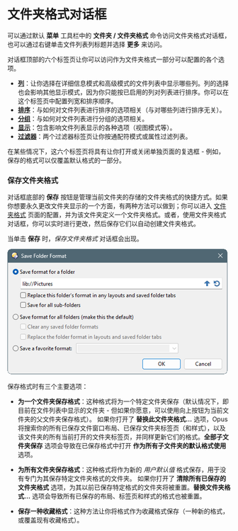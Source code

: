 # 文件夹格式对话框

可以通过默认 **菜单** 工具栏中的 **文件夹 / 文件夹格式** 命令访问文件夹格式对话框，也可以通过右键单击文件列表列标题并选择 **更多** 来访问。

对话框顶部的六个标签页让你可以访问作为文件夹格式一部分可以配置的各个选项。

- **[列](/Manual/basic_concepts/folder_options/folder_options_dialog/columns/README.zh.md)**：让你选择在详细信息模式和高级模式的文件列表中显示哪些列。列的选择也会影响其他显示模式，因为你只能按已启用的列对列表进行排序。你可以在这个标签页中配置列宽和排序顺序。
- **[排序](/Manual/basic_concepts/folder_options/folder_options_dialog/sorting.zh.md)**：与如何对文件列表进行排序的选项相关（与对哪些列进行排序无关）。
- **[分组](/Manual/basic_concepts/folder_options/folder_options_dialog/grouping.zh.md)**：与如何对文件列表进行分组的选项相关。
- **[显示](/Manual/basic_concepts/folder_options/folder_options_dialog/display.zh.md)**：包含影响文件列表显示的各种选项（视图模式等）。
- **[过滤器](/Manual/basic_concepts/folder_options/folder_options_dialog/filters.zh.md)**：两个过滤器标签页让你按通配符模式或属性过滤列表。

在某些情况下，这六个标签页将具有让你打开或关闭单独页面的复选框 - 例如，保存的格式可以仅覆盖默认格式的一部分。

### 保存文件夹格式

对话框底部的 **保存** 按钮是管理当前文件夹的存储的文件夹格式的快捷方式。如果你想要永久更改文件夹显示的一个方面，有两种方法可以做到；你可以进入 [文件夹格式](/Manual/preferences/preferences_categories/folders/folder_formats/README.zh.md) 页面的配置，并为该文件夹定义一个文件夹格式。或者，使用文件夹格式对话框，你可以实时进行更改，然后保存它们以自动创建文件夹格式。

当单击 **保存** 时，*保存文件夹格式* 对话框会出现。

![](/Manual/images/media/13/save_format.png)

保存格式时有三个主要选项：

- **为一个文件夹保存格式**：这种格式将为一个特定文件夹保存（默认情况下，即目前在文件列表中显示的文件夹 - 但如果你愿意，可以使用向上按钮为当前文件夹的父文件夹保存格式）。
  如果你打开了 **替换此文件夹格式…** 选项，Opus 将搜索你的所有已保存文件窗口布局、已保存文件夹标签页（和样式），以及该文件夹的所有当前打开的文件夹标签页，并同样更新它们的格式。**全部子文件夹保存** 选项会导致在已保存格式中打开 **作为所有子文件夹的默认格式使用** 选项。

- **为所有文件夹保存格式**：这种格式将作为新的 *用户默认值* 格式保存，用于没有专门为其保存特定文件夹格式的文件夹。
  如果你打开了 **清除所有已保存的文件夹格式** 选项，为其以前已保存特定格式的文件夹将被重置。**替换文件夹格式…** 选项会导致所有已保存的布局、标签页和样式的格式也被重置。

- **保存一种收藏格式**：这种方法让你将格式作为收藏格式保存（一种新的格式，或覆盖现有收藏格式）。